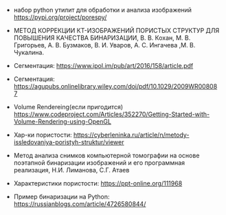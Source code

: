 * набор python утилит для обработки и анализа изображений https://pypi.org/project/porespy/

* МЕТОД КОРРЕКЦИИ КТ-ИЗОБРАЖЕНИЙ ПОРИСТЫХ СТРУКТУР ДЛЯ ПОВЫШЕНИЯ КАЧЕСТВА БИНАРИЗАЦИИ, В. В. Кохан, М. В. Григорьев, А. В. Бузмаков, В. И. Уваров, А. С. Ингачева ,М. В. Чукалина.
* Сегментация: https://www.ipol.im/pub/art/2016/158/article.pdf
* Сегментация: https://agupubs.onlinelibrary.wiley.com/doi/pdf/10.1029/2009WR008087
* Volume Rendereing(если пригодится) https://www.codeproject.com/Articles/352270/Getting-Started-with-Volume-Rendering-using-OpenGL
* Хар-ки пористости: https://cyberleninka.ru/article/n/metody-issledovaniya-poristyh-struktur/viewer
* Метод анализа снимков компьютерной томографии на основе поэтапной бинаризации изображений и его программная реализация, Н.И. Лиманова, С.Г. Атаев
* Характеристики пористости: https://ppt-online.org/111968 
* Пример бинаризации на Python: https://russianblogs.com/article/4726580844/
